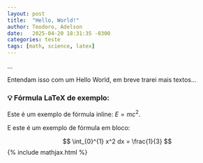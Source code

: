 ```yaml
---
layout: post
title:  "Hello, World!"
author: Teodoro, Adelson
date:   2025-04-20 18:31:35 -0300
categories: teste
tags: [math, science, latex]
---
```


...

Entendam isso com um Hello World, em breve trarei mais textos...


### 💡 Fórmula LaTeX de exemplo:

Este é um exemplo de fórmula inline: $E = mc^2$.

E este é um exemplo de fórmula em bloco:

$$
\int_{0}^{1} x^2 dx = \frac{1}{3}
$$
{% include mathjax.html %}